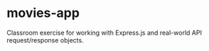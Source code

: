 movies-app
==========

Classroom exercise for working with Express.js and real-world API request/response objects.
